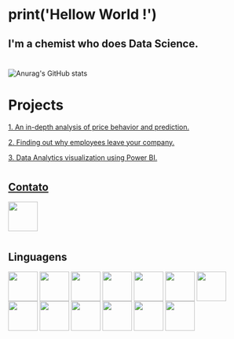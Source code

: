# print('Hellow World !')

## I'm a chemist who does Data Science.
#
![Anurag's GitHub stats](https://github-readme-stats.vercel.app/api?username=gabrielp18&show_icons=true&theme=dracula)
#
# Projects
<a href="https://github.com/gabrielp18/HouseSales">1. An in-depth analysis of price behavior and prediction.

<a href="https://github.com/gabrielp18/HRProject"> 2. Finding out why employees leave your company.

<a href="https://github.com/gabrielp18/PowerBICase"> 3. Data Analytics visualization using Power BI.


#
## Contato
<a href="https://www.linkedin.com/in/gabrielpires1995/">
    <img src="https://cdn.jsdelivr.net/gh/devicons/devicon/icons/linkedin/linkedin-original.svg" align="center" heigth="50" width="60">
</a>

#

## Linguagens

<div>
<img src="https://cdn.jsdelivr.net/gh/devicons/devicon/icons/python/python-original.svg" align="center" heigth="50" width="60">
<img src="https://cdn.jsdelivr.net/gh/devicons/devicon/icons/azure/azure-original.svg" align="center" heigth="50" width="60">
<img src="https://cdn.jsdelivr.net/gh/devicons/devicon/icons/git/git-original.svg" align="center" heigth="50" width="60">
<img src="https://cdn.jsdelivr.net/gh/devicons/devicon/icons/jupyter/jupyter-original-wordmark.svg" align="center" heigth="50" width="60">
<img src="https://cdn.jsdelivr.net/gh/devicons/devicon/icons/matlab/matlab-original.svg" align="center" heigth="50" width="60">
<img src="https://cdn.jsdelivr.net/gh/devicons/devicon/icons/mysql/mysql-original-wordmark.svg" align="center" heigth="50" width="60">
<img src="https://cdn.jsdelivr.net/gh/devicons/devicon/icons/numpy/numpy-original.svg" align="center" heigth="50" width="60">
<img src="https://cdn.jsdelivr.net/gh/devicons/devicon/icons/oracle/oracle-original.svg" align="center" heigth="50" width="60">
<img src="https://cdn.jsdelivr.net/gh/devicons/devicon/icons/pandas/pandas-original-wordmark.svg" align="center" heigth="50" width="60">
<img src="https://cdn.jsdelivr.net/gh/devicons/devicon/icons/pycharm/pycharm-original.svg" align="center" heigth="50" width="60">
<img src="https://cdn.jsdelivr.net/gh/devicons/devicon/icons/microsoftsqlserver/microsoftsqlserver-plain.svg" align="center" heigth="50" width="60">
<img src="https://cdn.jsdelivr.net/gh/devicons/devicon/icons/tensorflow/tensorflow-original.svg" align="center" heigth="50" width="60">
<img src="https://cdn.jsdelivr.net/gh/devicons/devicon/icons/vscode/vscode-original.svg" align="center" heigth="50" width="60">

</div>
